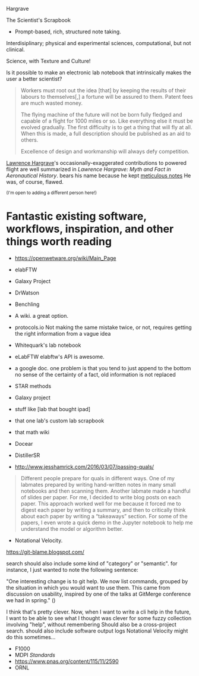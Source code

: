 
Hargrave

The Scientist's Scrapbook

- Prompt-based, rich, structured note taking.

Interdisiplinary; physical and experimental sciences, computational, but not clinical.

Science, with Texture and Culture!


Is it possible to make an electronic lab notebook that intrinsically makes the user a better scientist? 

>  Workers must root out the idea [that] by keeping the results of their labours to themselves[,] a fortune will be assured to them. Patent fees are much wasted money.
>
>  The flying machine of the future will not be born fully fledged and capable of a flight for 1000 miles or so. Like everything else it must be evolved gradually. The first difficulty is to get a thing that will fly at all. When this is made, a full description should be published as an aid to others.
>
>  Excellence of design and workmanship will always defy competition.

[Lawrence Hargrave](https://en.wikipedia.org/wiki/Lawrence_Hargrave)'s occasionally-exaggerated contributions to powered flight are well summarized in *Lawrence Hargrave: Myth and Fact in Aeronautical History*. bears his name because he kept [meticulous notes](https://collection.maas.museum/object/325754#&gid=1&pid=1) He was, of course, flawed.

<sub>(I'm open to adding a different person here!)</sub>



# Fantastic existing software, workflows, inspiration, and other things worth reading

- https://openwetware.org/wiki/Main_Page


- elabFTW



- Galaxy Project
- DrWatson
- Benchling
- A wiki. a great option.
- protocols.io
Not making the same mistake twice, or not, requires getting the right information from a vague idea 

- Whitequark's lab notebook
- eLabFTW
     elabftw's API is awesome.
- a google doc.
     one problem is that you tend to just append to the bottom 
     no sense of the certainty of a fact,
    old information is not replaced
- STAR methods
- Galaxy project
- stuff like [lab that bought ipad]
- that one lab's custom lab scrapbook
- that math wiki 
- Docear
- DistillerSR
- http://www.jesshamrick.com/2016/03/07/passing-quals/

> Different people prepare for quals in different ways. One of my labmates prepared by writing hand-written notes in many small notebooks and then scanning them. Another labmate made a handful of slides per paper. For me, I decided to write blog posts on each paper. This approach worked well for me because it forced me to digest each paper by writing a summary, and then to critically think about each paper by writing a “takeaways” section. For some of the papers, I even wrote a quick demo in the Jupyter notebook to help me understand the model or algorithm better.


- Notational Velocity.

https://git-blame.blogspot.com/

search should also include some kind of "category" or "semantic". for instance, I just wanted to note the
following sentence:

"One interesting change is to git help. We now list commands, grouped by the situation 
in which you would want to use them. This came from discussion on usability, 
inspired by one of the talks at GitMerge conference we had in spring."
()

I think that's pretty clever. Now, when I want to write a cli help in the future,
I want to be able to see what I thought was clever for some fuzzy collection involving "help",
without remembering 
Should also be a cross-project search. should also include software output logs
Notational Velocity might do this sometimes...


- F1000 
- MDPI *Standards*
- https://www.pnas.org/content/115/11/2590
- ORNL